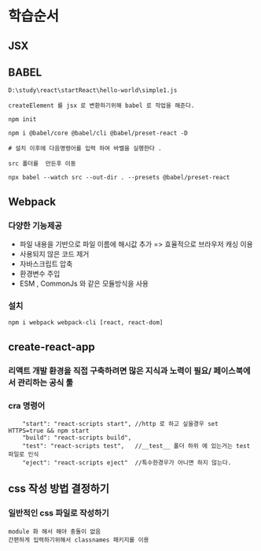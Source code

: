 # 학습순서
## JSX 

## BABEL
```
D:\study\react\startReact\hello-world\simple1.js

createElement 를 jsx 로 변환하기위해 babel 로 작업을 해준다. 

npm init 

npm i @babel/core @babel/cli @babel/preset-react -D

# 설치 이후에 다음명령어를 입력 하여 바벨을 실행한다 .

src 폴더를  만든후 이동 

npx babel --watch src --out-dir . --presets @babel/preset-react 

```

## Webpack
### 다양한 기능제공
- 파일 내용을 기반으로 파일 이름에 해시값 추가 => 효율적으로 브라우저 캐싱 이용
- 사용되지 않은 코드 제거
- 자바스크립트 압축
- 환경변수 주입
- ESM , CommonJs 와 같은 모듈방식을 사용



### 설치 
```
npm i webpack webpack-cli [react, react-dom]
```


## create-react-app
### 리액트 개발 환경을 직접 구축하려면 많은 지식과 노력이 필요/ 페이스북에서 관리하는 공식 툴
### cra 명령어 
```
    "start": "react-scripts start", //http 로 하고 싶을경우 set HTTPS=true && npm start
    "build": "react-scripts build",
    "test": "react-scripts test",   //__test__ 폴더 하위 에 있는거는 test 파일로 인식  
    "eject": "react-scripts eject"  //특수한경우가 아니면 하지 않는다. 
```

## css 작성 방법 결정하기 
### 일반적인 css 파일로 작성하기 
```
module 화 해서 해야 충돌이 없음 
간편하게 입력하기위해서 classnames 패키지를 이용
```